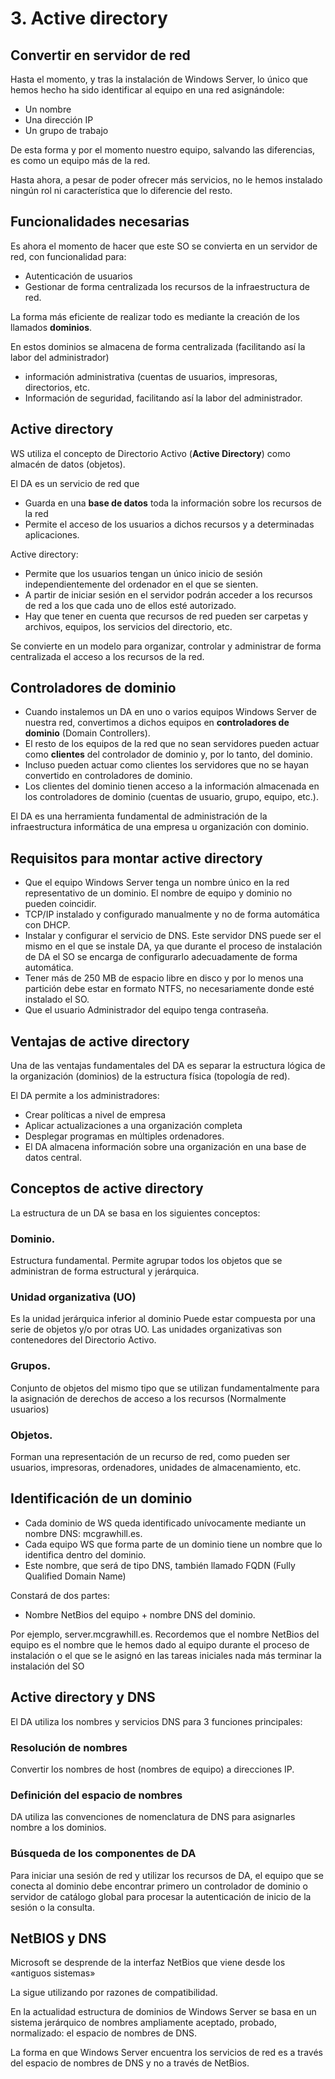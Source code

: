 # 3. Active directory

## Convertir en servidor de red

Hasta el momento, y tras la instalación de Windows Server, lo único que hemos hecho ha sido identificar al equipo en una red asignándole:

- Un nombre
- Una dirección IP
- Un grupo de trabajo

De esta forma y por el momento nuestro equipo, salvando las diferencias, es como un equipo más de la red.

Hasta ahora, a pesar de poder ofrecer más servicios, no le hemos instalado ningún rol ni característica que lo diferencie del resto.

## Funcionalidades necesarias

Es ahora el momento de hacer que este SO se convierta en un servidor de red, con funcionalidad para:

- Autenticación de usuarios
- Gestionar de forma centralizada los recursos de la infraestructura de red.

La forma más eficiente de realizar todo es mediante la creación de los llamados **dominios**.

En estos dominios se almacena de forma centralizada (facilitando así la labor del administrador)

- información administrativa (cuentas de usuarios, impresoras, directorios, etc.
- Información de seguridad, facilitando así la labor del administrador.

## Active directory

WS utiliza el concepto de Directorio Activo (**Active Directory**) como almacén de datos (objetos).

El DA es un servicio de red que

- Guarda en una **base de datos** toda la información sobre los recursos de la red
- Permite el acceso de los usuarios a dichos recursos y a determinadas aplicaciones.

Active directory:

- Permite que los usuarios tengan un único inicio de sesión independientemente del ordenador en el que se sienten.
- A partir de iniciar sesión en el servidor podrán acceder a los recursos de red a los que cada uno de ellos esté autorizado.
- Hay que tener en cuenta que recursos de red pueden ser carpetas y archivos, equipos, los servicios del directorio, etc.

Se convierte en un modelo para organizar, controlar y administrar de forma centralizada el acceso a los recursos de la red.

## Controladores de dominio

- Cuando instalemos un DA en uno o varios equipos Windows Server de nuestra red, convertimos a dichos equipos en **controladores de dominio** (Domain Controllers).
- El resto de los equipos de la red que no sean servidores pueden actuar como **clientes** del controlador de dominio y, por lo tanto, del dominio.
- Incluso pueden actuar como clientes los servidores que no se hayan convertido en controladores de dominio.
- Los clientes del dominio tienen acceso a la información almacenada en los controladores de dominio (cuentas de usuario, grupo, equipo, etc.).

El DA es una herramienta fundamental de administración de la infraestructura informática de una empresa u organización con dominio.

## Requisitos para montar active directory

- Que el equipo Windows Server tenga un nombre único en la red representativo de un dominio. El nombre de equipo y dominio no pueden coincidir.
- TCP/IP instalado y configurado manualmente y no de forma automática con DHCP.
- Instalar y configurar el servicio de DNS. Este servidor DNS puede ser el mismo en el que se instale DA, ya que durante el proceso de instalación de DA el SO se encarga de configurarlo adecuadamente de forma automática.
- Tener más de 250 MB de espacio libre en disco y por lo menos una partición debe estar en formato NTFS, no necesariamente donde esté instalado el SO.
- Que el usuario Administrador del equipo tenga contraseña.

## Ventajas de active directory

Una de las ventajas fundamentales del DA es separar la estructura lógica de la organización (dominios) de la
estructura física (topología de red).

El DA permite a los administradores:

- Crear políticas a nivel de empresa
- Aplicar actualizaciones a una organización completa
- Desplegar programas en múltiples ordenadores.
- El DA almacena información sobre una organización en una base de datos central.

## Conceptos de active directory

La estructura de un DA se basa en los siguientes conceptos:

### Dominio.
Estructura fundamental. Permite agrupar todos los objetos que se administran de forma estructural y jerárquica.
### Unidad organizativa (UO)
Es la unidad jerárquica inferior al dominio
Puede estar compuesta por una serie de objetos y/o por otras UO.
Las unidades organizativas son contenedores del Directorio Activo.
### Grupos.
Conjunto de objetos del mismo tipo que se utilizan fundamentalmente para la asignación de derechos de acceso a los recursos (Normalmente usuarios)
### Objetos.
Forman una representación de un recurso de red, como pueden ser usuarios, impresoras, ordenadores, unidades de almacenamiento, etc.

## Identificación de un dominio

- Cada dominio de WS queda identificado unívocamente mediante un nombre DNS: mcgrawhill.es.
- Cada equipo WS que forma parte de un dominio tiene un nombre que lo identifica dentro del dominio.
- Este nombre, que será de tipo DNS, también llamado FQDN (Fully Qualified Domain Name)

Constará de dos partes:

- Nombre NetBios del equipo + nombre DNS del dominio.

Por ejemplo, server.mcgrawhill.es.
Recordemos que el nombre NetBios del equipo es el nombre que le hemos dado al equipo durante el proceso de instalación o el que se le asignó en las tareas iniciales nada más terminar la instalación del SO

## Active directory y DNS

El DA utiliza los nombres y servicios DNS para 3 funciones principales:

### Resolución de nombres

Convertir los nombres de host (nombres de equipo) a direcciones IP.

### Definición del espacio de nombres

DA utiliza las convenciones de nomenclatura de DNS para asignarles nombre a los dominios.

### Búsqueda de los componentes de DA

Para iniciar una sesión de red y utilizar los recursos de DA, el equipo que se conecta al dominio debe encontrar primero un controlador de dominio o servidor de catálogo global para procesar la autenticación de inicio de la sesión o la consulta.

## NetBIOS y DNS

Microsoft se desprende de la interfaz NetBios que viene desde los «antiguos sistemas»

La sigue utilizando por razones de compatibilidad.

En la actualidad estructura de dominios de Windows Server se basa en un sistema jerárquico de nombres ampliamente aceptado, probado, normalizado: el espacio de nombres de DNS.

La forma en que Windows Server encuentra los servicios de red es a través del espacio de nombres de DNS y no a través de NetBios.
